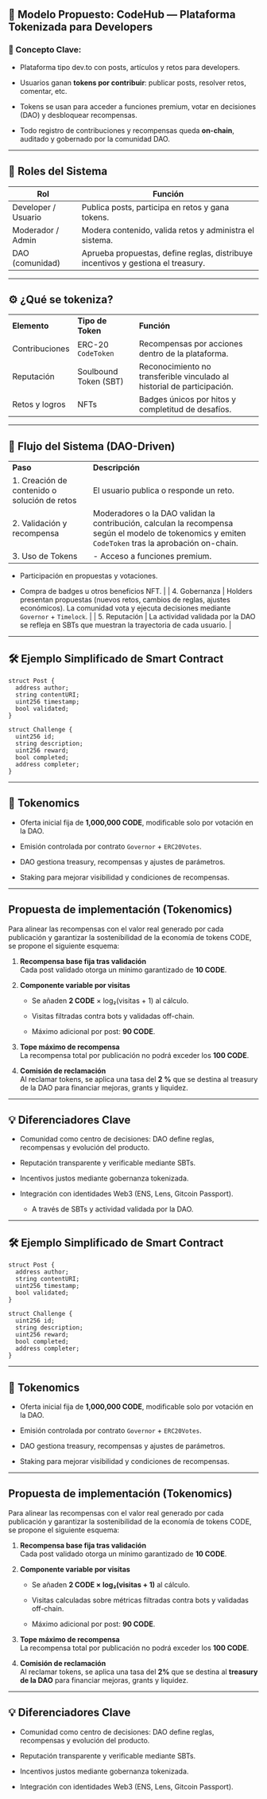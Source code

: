 ## 🧩 **Modelo Propuesto: CodeHub — Plataforma Tokenizada para Developers**

### 🔑 Concepto Clave:

- Plataforma tipo dev.to con posts, artículos y retos para developers.
    
- Usuarios ganan **tokens por contribuir**: publicar posts, resolver retos, comentar, etc.
    
- Tokens se usan para acceder a funciones premium, votar en decisiones (DAO) y desbloquear recompensas.
    
- Todo registro de contribuciones y recompensas queda **on-chain**, auditado y gobernado por la comunidad DAO.

---

## 👥 Roles del Sistema

|**Rol**|**Función**|
|---|---|
|Developer / Usuario|Publica posts, participa en retos y gana tokens.|
|Moderador / Admin|Modera contenido, valida retos y administra el sistema.|
|DAO (comunidad)|Aprueba propuestas, define reglas, distribuye incentivos y gestiona el treasury.|

---

## ⚙️ ¿Qué se tokeniza?

|   |   |   |
|---|---|---|
|**Elemento**|**Tipo de Token**|**Función**|
|Contribuciones|ERC-20 `CodeToken`|Recompensas por acciones dentro de la plataforma.|
|Reputación|Soulbound Token (SBT)|Reconocimiento no transferible vinculado al historial de participación.|
|Retos y logros|NFTs|Badges únicos por hitos y completitud de desafíos.|

---

## 🔄 Flujo del Sistema (DAO-Driven)

|   |   |
|---|---|
|**Paso**|**Descripción**|
|1. Creación de contenido o solución de retos|El usuario publica o responde un reto.|
|2. Validación y recompensa|Moderadores o la DAO validan la contribución, calculan la recompensa según el modelo de tokenomics y emiten `CodeToken` tras la aprobación on-chain.|
|3. Uso de Tokens|- Acceso a funciones premium.|

- Participación en propuestas y votaciones.
    
- Compra de badges u otros beneficios NFT. | | 4. Gobernanza | Holders presentan propuestas (nuevos retos, cambios de reglas, ajustes económicos). La comunidad vota y ejecuta decisiones mediante `Governor` + `Timelock`. | | 5. Reputación | La actividad validada por la DAO se refleja en SBTs que muestran la trayectoria de cada usuario. |

---

## 🛠️ Ejemplo Simplificado de Smart Contract

```
struct Post {
  address author;
  string contentURI;
  uint256 timestamp;
  bool validated;
}

struct Challenge {
  uint256 id;
  string description;
  uint256 reward;
  bool completed;
  address completer;
}
```

---

## 🧠 Tokenomics

- Oferta inicial fija de **1,000,000 CODE**, modificable solo por votación en la DAO.
    
- Emisión controlada por contrato `Governor` + `ERC20Votes`.
    
- DAO gestiona treasury, recompensas y ajustes de parámetros.
    
- Staking para mejorar visibilidad y condiciones de recompensas.

---

## Propuesta de implementación (Tokenomics)

Para alinear las recompensas con el valor real generado por cada publicación y garantizar la sostenibilidad de la economía de tokens CODE, se propone el siguiente esquema:

1. **Recompensa base fija tras validación**  
    Cada post validado otorga un mínimo garantizado de **10 CODE**.
    
2. **Componente variable por visitas**
    
    - Se añaden **2 CODE** × log₂(visitas + 1) al cálculo.
        
    - Visitas filtradas contra bots y validadas off-chain.
        
    - Máximo adicional por post: **90 CODE**.
        
3. **Tope máximo de recompensa**  
    La recompensa total por publicación no podrá exceder los **100 CODE**.
    
4. **Comisión de reclamación**  
    Al reclamar tokens, se aplica una tasa del **2 %** que se destina al treasury de la DAO para financiar mejoras, grants y liquidez.

---

## 💡 Diferenciadores Clave

- Comunidad como centro de decisiones: DAO define reglas, recompensas y evolución del producto.
    
- Reputación transparente y verificable mediante SBTs.
    
- Incentivos justos mediante gobernanza tokenizada.
    
- Integración con identidades Web3 (ENS, Lens, Gitcoin Passport).    
    - A través de SBTs y actividad validada por la DAO.

---

## 🛠️ Ejemplo Simplificado de Smart Contract

```solidity
struct Post {
  address author;
  string contentURI;
  uint256 timestamp;
  bool validated;
}

struct Challenge {
  uint256 id;
  string description;
  uint256 reward;
  bool completed;
  address completer;
}
```

---

## 🧠 Tokenomics

- Oferta inicial fija de **1,000,000 CODE**, modificable solo por votación en la DAO.
    
- Emisión controlada por contrato `Governor` + `ERC20Votes`.
    
- DAO gestiona treasury, recompensas y ajustes de parámetros.
    
- Staking para mejorar visibilidad y condiciones de recompensas.

---

## Propuesta de implementación (Tokenomics)

Para alinear las recompensas con el valor real generado por cada publicación y garantizar la sostenibilidad de la economía de tokens CODE, se propone el siguiente esquema:

1. **Recompensa base fija tras validación**  
    Cada post validado otorga un mínimo garantizado de **10 CODE**.
    
2. **Componente variable por visitas**
    
    - Se añaden **2 CODE × log₂(visitas + 1)** al cálculo.
        
    - Visitas calculadas sobre métricas filtradas contra bots y validadas off-chain.
        
    - Máximo adicional por post: **90 CODE**.
        
3. **Tope máximo de recompensa**  
    La recompensa total por publicación no podrá exceder los **100 CODE**.
    
4. **Comisión de reclamación**  
    Al reclamar tokens, se aplica una tasa del **2%** que se destina al **treasury de la DAO** para financiar mejoras, grants y liquidez.

---

## 💡 Diferenciadores Clave

- Comunidad como centro de decisiones: DAO define reglas, recompensas y evolución del producto.
    
- Reputación transparente y verificable mediante SBTs.
    
- Incentivos justos mediante gobernanza tokenizada.
    
- Integración con identidades Web3 (ENS, Lens, Gitcoin Passport).